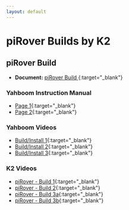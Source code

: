 ```yaml
---
layout: default
---
```


# piRover Builds by K2

## piRover Build 

- **Document:** [piRover Build ](piRoverBuild.pdf){:target="_blank"}

### Yahboom Instruction Manual ###

- [Page 1](G1TankManual1.jpg){:target="_blank"}
- [Page 2](G1TankManual2.jpg){:target="_blank"}

### Yahboom Videos ### 

- [Build/Install 1](https://youtu.be/kTponIDKDJI){:target="_blank"}
- [Build/Install 2](https://youtu.be/QYWQK7j3DGc){:target="_blank"}
- [Build/Install 3](https://youtu.be/2D9cQfc8oc0){:target="_blank"}

### K2 Videos ### 

- [piRover - Build 1](https://youtu.be/yPsVsjkaHys){:target="_blank"}
- [piRover - Build 2](https://youtu.be/Tlb-4Ra777o){:target="_blank"}
- [piRover - Build 3a](https://youtu.be/NFFaZZyUyyQ){:target="_blank"}
- [piRover - Build 3b](https://youtu.be/Pxjj1BlSdtw){:target="_blank"}

